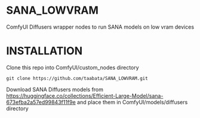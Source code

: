 # SANA_LOWVRAM
ComfyUI Diffusers wrapper nodes to run SANA models on low vram devices


# INSTALLATION

Clone this repo into ComfyUI/custom_nodes directory

```
git clone https://github.com/taabata/SANA_LOWVRAM.git

```

Download SANA Diffusers models from https://huggingface.co/collections/Efficient-Large-Model/sana-673efba2a57ed99843f11f9e and place them in ComfyUI/models/diffusers directory



